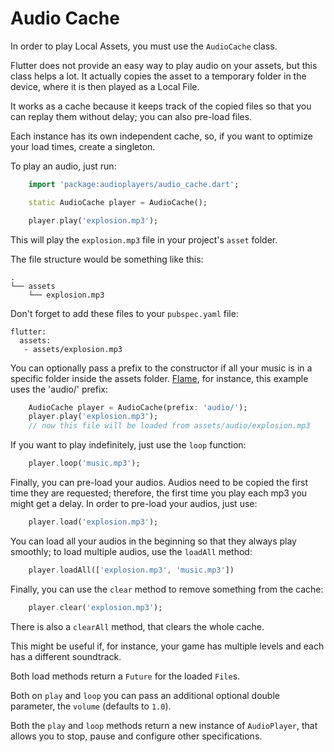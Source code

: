 # Audio Cache

In order to play Local Assets, you must use the `AudioCache` class.

Flutter does not provide an easy way to play audio on your assets, but this class helps a lot. It actually copies the asset to a temporary folder in the device, where it is then played as a Local File.

It works as a cache because it keeps track of the copied files so that you can replay them without delay; you can also pre-load files.

Each instance has its own independent cache, so, if you want to optimize your load times, create a singleton.

To play an audio, just run:

```dart
    import 'package:audioplayers/audio_cache.dart';

    static AudioCache player = AudioCache();

    player.play('explosion.mp3');
```

This will play the `explosion.mp3` file in your project's `asset` folder.

The file structure would be something like this:

```
.
└── assets
    └── explosion.mp3
```

Don't forget to add these files to your `pubspec.yaml` file:

```
flutter:
  assets:
   - assets/explosion.mp3
```

You can optionally pass a prefix to the constructor if all your music is in a specific folder inside the assets folder. [Flame](https://github.com/luanpotter/flame), for instance, this example uses the 'audio/' prefix:

```dart
    AudioCache player = AudioCache(prefix: 'audio/');
    player.play('explosion.mp3');
    // now this file will be loaded from assets/audio/explosion.mp3
```

If you want to play indefinitely, just use the `loop` function:

```dart
    player.loop('music.mp3');
```

Finally, you can pre-load your audios. Audios need to be copied the first time they are requested; therefore, the first time you play each mp3 you might get a delay. In order to pre-load your audios, just use:

```dart
    player.load('explosion.mp3');
```

You can load all your audios in the beginning so that they always play smoothly; to load multiple audios, use the `loadAll` method:

```dart
    player.loadAll(['explosion.mp3', 'music.mp3'])
```

Finally, you can use the `clear` method to remove something from the cache:

```dart
    player.clear('explosion.mp3');
```

There is also a `clearAll` method, that clears the whole cache.

This might be useful if, for instance, your game has multiple levels and each has a different soundtrack.

Both load methods return a `Future` for the loaded `File`s.

Both on `play` and `loop` you can pass an additional optional double parameter, the `volume` (defaults to `1.0`).

Both the `play` and `loop` methods return a new instance of `AudioPlayer`, that allows you to stop, pause and configure other specifications.
